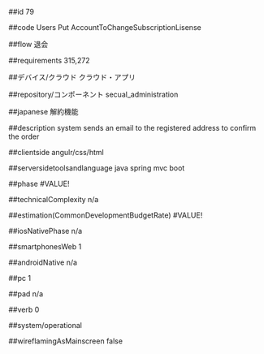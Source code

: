 ##id
79

##code
Users Put AccountToChangeSubscriptionLisense

##flow
退会

##requirements
315,272

##デバイス/クラウド
クラウド・アプリ

##repository/コンポーネント
secual_administration

##japanese
解約機能

##description
system sends an email to the registered address to confirm the order

##clientside
angulr/css/html

##serversidetoolsandlanguage
java spring mvc boot

##phase
#VALUE!

##technicalComplexity
n/a

##estimation(CommonDevelopmentBudgetRate)
#VALUE!

##iosNativePhase
n/a

##smartphonesWeb
1

##androidNative
n/a

##pc
1

##pad
n/a

##verb
0

##system/operational


##wireflamingAsMainscreen
false